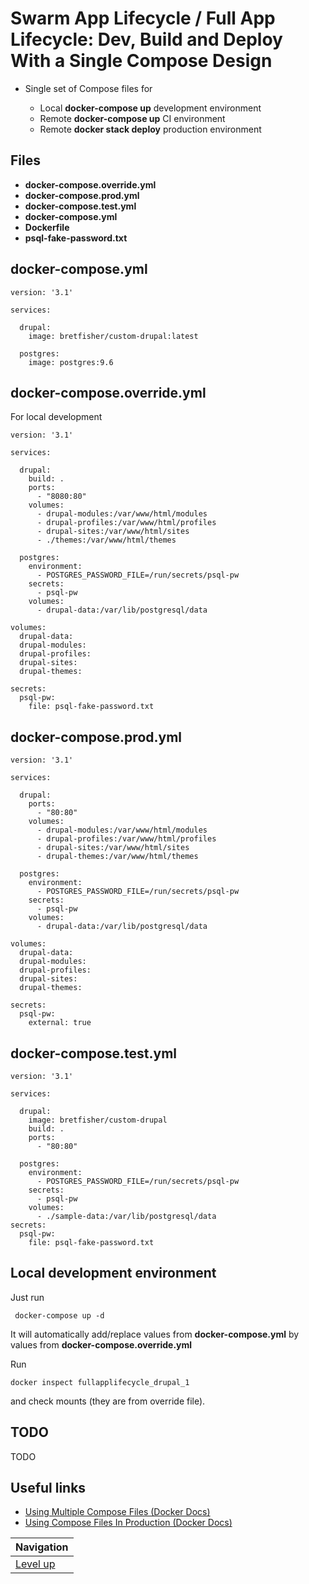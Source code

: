 # Swarm App Lifecycle / Full App Lifecycle: Dev, Build and Deploy With a Single Compose Design #

* Single set of Compose files for

    * Local **docker-compose up** development environment
    * Remote **docker-compose up** CI environment
    * Remote **docker stack deploy** production environment

## Files ##

* **docker-compose.override.yml**
* **docker-compose.prod.yml**
* **docker-compose.test.yml**
* **docker-compose.yml**
* **Dockerfile**
* **psql-fake-password.txt**

## docker-compose.yml ##

    version: '3.1'
    
    services:
    
      drupal:
        image: bretfisher/custom-drupal:latest
    
      postgres:
        image: postgres:9.6

## docker-compose.override.yml ##

For local development

    version: '3.1'
    
    services:
    
      drupal:
        build: .
        ports:
          - "8080:80"
        volumes:
          - drupal-modules:/var/www/html/modules
          - drupal-profiles:/var/www/html/profiles
          - drupal-sites:/var/www/html/sites
          - ./themes:/var/www/html/themes
     
      postgres:
        environment:
          - POSTGRES_PASSWORD_FILE=/run/secrets/psql-pw
        secrets:
          - psql-pw
        volumes:
          - drupal-data:/var/lib/postgresql/data
    
    volumes:
      drupal-data:
      drupal-modules:
      drupal-profiles:
      drupal-sites:
      drupal-themes:
    
    secrets:
      psql-pw:
        file: psql-fake-password.txt

## docker-compose.prod.yml ##

    version: '3.1'
    
    services:
    
      drupal:
        ports:
          - "80:80"
        volumes:
          - drupal-modules:/var/www/html/modules
          - drupal-profiles:/var/www/html/profiles
          - drupal-sites:/var/www/html/sites
          - drupal-themes:/var/www/html/themes
     
      postgres:
        environment:
          - POSTGRES_PASSWORD_FILE=/run/secrets/psql-pw
        secrets:
          - psql-pw
        volumes:
          - drupal-data:/var/lib/postgresql/data
    
    volumes:
      drupal-data:
      drupal-modules:
      drupal-profiles:
      drupal-sites:
      drupal-themes:
    
    secrets:
      psql-pw:
        external: true

## docker-compose.test.yml ##

    version: '3.1'
    
    services:
    
      drupal:
        image: bretfisher/custom-drupal
        build: .
        ports:
          - "80:80"
    
      postgres:
        environment:
          - POSTGRES_PASSWORD_FILE=/run/secrets/psql-pw
        secrets:
          - psql-pw
        volumes:
          - ./sample-data:/var/lib/postgresql/data
    secrets:
      psql-pw:
        file: psql-fake-password.txt

## Local development environment ##

Just run

     docker-compose up -d

It will automatically add/replace values from **docker-compose.yml** by values from **docker-compose.override.yml**

Run

    docker inspect fullapplifecycle_drupal_1

and check mounts (they are from override file).

## TODO ##

TODO

## Useful links ##

* [Using Multiple Compose Files (Docker Docs)](https://docs.docker.com/compose/extends/#multiple-compose-files)
* [Using Compose Files In Production (Docker Docs)](https://docs.docker.com/compose/production/)

| Navigation               |
| ------------------------ |
| [Level up](../README.md) |
